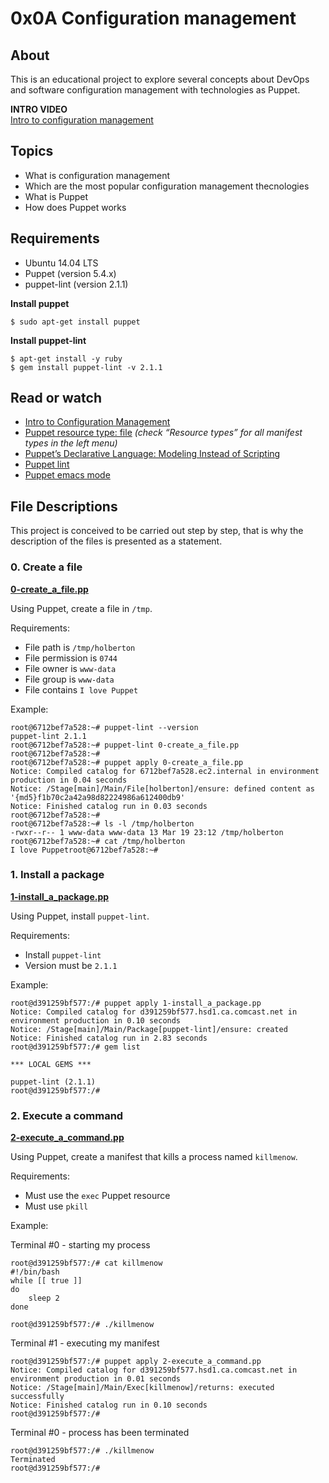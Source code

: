 # 0x0A Configuration management

## About

This is an educational project to explore several concepts about DevOps and software configuration management with technologies as Puppet.

**INTRO VIDEO**  
[Intro to configuration management](https://www.youtube.com/watch?v=ogYLFyp68cI&feature=youtu.be)

## Topics

-  What is configuration management
-  Which are the most popular configuration management thecnologies
-  What is Puppet
-  How does Puppet works

## Requirements

-  Ubuntu 14.04 LTS
-  Puppet (version 5.4.x)
-  puppet-lint (version 2.1.1)

**Install puppet**

```
$ sudo apt-get install puppet
```

**Install puppet-lint**

```
$ apt-get install -y ruby
$ gem install puppet-lint -v 2.1.1
```

## Read or watch

-  [Intro to Configuration Management](https://www.digitalocean.com/community/tutorials/an-introduction-to-configuration-management)
-  [Puppet resource type: file](https://puppet.com/docs/puppet/3.8/types/file.html) _(check “Resource types” for all manifest types in the left menu)_
-  [Puppet’s Declarative Language: Modeling Instead of Scripting](https://puppet.com/blog/puppets-declarative-language-modeling-instead-of-scripting/)
- [Puppet lint](http://puppet-lint.com/)
- [Puppet emacs mode](https://github.com/voxpupuli/puppet-mode)

## File Descriptions

This project is conceived to be carried out step by step, that is why the description of the files is presented as a statement.

### 0. Create a file

**[0-create_a_file.pp](0-create_a_file.pp)**

Using Puppet, create a file in `/tmp`.

Requirements:

- File path is `/tmp/holberton`
- File permission is `0744`
- File owner is `www-data`
- File group is `www-data`
- File contains `I love Puppet`

Example:

```
root@6712bef7a528:~# puppet-lint --version
puppet-lint 2.1.1
root@6712bef7a528:~# puppet-lint 0-create_a_file.pp
root@6712bef7a528:~# 
root@6712bef7a528:~# puppet apply 0-create_a_file.pp
Notice: Compiled catalog for 6712bef7a528.ec2.internal in environment production in 0.04 seconds
Notice: /Stage[main]/Main/File[holberton]/ensure: defined content as '{md5}f1b70c2a42a98d82224986a612400db9'
Notice: Finished catalog run in 0.03 seconds
root@6712bef7a528:~#
root@6712bef7a528:~# ls -l /tmp/holberton
-rwxr--r-- 1 www-data www-data 13 Mar 19 23:12 /tmp/holberton
root@6712bef7a528:~# cat /tmp/holberton
I love Puppetroot@6712bef7a528:~#
```
### 1. Install a package

**[1-install_a_package.pp](1-install_a_package.pp)**

Using Puppet, install `puppet-lint`.

Requirements:

- Install `puppet-lint`
- Version must be `2.1.1`

Example:

```
root@d391259bf577:/# puppet apply 1-install_a_package.pp
Notice: Compiled catalog for d391259bf577.hsd1.ca.comcast.net in environment production in 0.10 seconds
Notice: /Stage[main]/Main/Package[puppet-lint]/ensure: created
Notice: Finished catalog run in 2.83 seconds
root@d391259bf577:/# gem list

*** LOCAL GEMS ***

puppet-lint (2.1.1)
root@d391259bf577:/#
```

### 2. Execute a command

**[2-execute_a_command.pp](2-execute_a_command.pp)**

Using Puppet, create a manifest that kills a process named `killmenow`.

Requirements:

- Must use the `exec` Puppet resource
- Must use `pkill`

Example:

Terminal #0 - starting my process
```
root@d391259bf577:/# cat killmenow
#!/bin/bash
while [[ true ]]
do
    sleep 2
done

root@d391259bf577:/# ./killmenow
```

Terminal #1 - executing my manifest
```
root@d391259bf577:/# puppet apply 2-execute_a_command.pp
Notice: Compiled catalog for d391259bf577.hsd1.ca.comcast.net in environment production in 0.01 seconds
Notice: /Stage[main]/Main/Exec[killmenow]/returns: executed successfully
Notice: Finished catalog run in 0.10 seconds
root@d391259bf577:/# 
```

Terminal #0 - process has been terminated
```
root@d391259bf577:/# ./killmenow
Terminated
root@d391259bf577:/#
```
